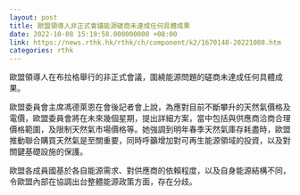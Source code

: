 ```yaml
---
layout: post
title: 歐盟領導人非正式會議能源磋商未達成任何具體成果
date: 2022-10-08 15:19:58.000000000 +08:00
link: https://news.rthk.hk/rthk/ch/component/k2/1670148-20221008.htm
categories: rthk
---
```


歐盟領導人在布拉格舉行的非正式會議，圍繞能源問題的磋商未達成任何具體成果。

歐盟委員會主席馮德萊恩在會後記者會上說，為應對目前不斷攀升的天然氣價格及電價，歐盟委員會將在未來幾個星期，提出詳細方案，當中包括與供應商洽商合理價格範圍，及限制天然氣市場價格等。她強調到明年春季天然氣庫存耗盡時，歐盟推動聯合購買天然氣是至關重要，同時呼籲增加對可再生能源領域的投資，以及對關鍵基礎設施的保護。

歐盟各成員國基於各自能源需求、對供應商的依賴程度，以及自身能源結構不同，令歐盟內部在協調出台整體能源政策方面，存在分歧。
